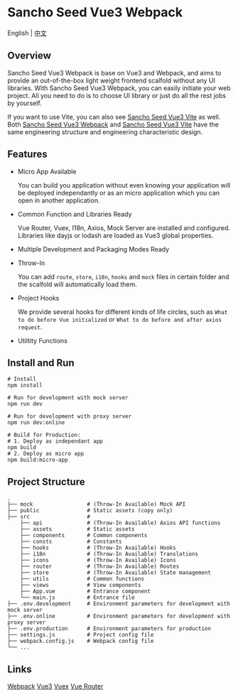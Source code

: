 # Sancho Seed Vue3 Webpack

English | [中文](README_zh_CN.md)

## Overview

Sancho Seed Vue3 Webpack is base on Vue3 and Webpack, and aims to provide an out-of-the-box light weight frontend scalfold without any UI libraries. With Sancho Seed Vue3 Webpack, you can easily initiate your web project. All you need to do is to choose UI library or just do all the rest jobs by yourself. 

If you want to use Vite, you can also see [Sancho Seed Vue3 Vite](https://github.com/enbrau/sancho-seed-vue3-vite) as well. Both [Sancho Seed Vue3 Webpack](https://github.com/enbrau/sancho-seed-vue3-webpack) and [Sancho Seed Vue3 Vite](https://github.com/enbrau/sancho-seed-vue3-vite) have the same engineering structure and engineering characteristic design.

## Features

- Micro App Available  

  You can build you application without even knowing your application will be deployed independantly or as an micro application which you can open in another application.  

- Common Function and Libraries Ready

  Vue Router, Vuex, I18n, Axios, Mock Server are installed and configured. Libraries like dayjs or lodash are loaded as Vue3 global properties.

- Multiple Development and Packaging Modes Ready

- Throw-In  

  You can add `route`, `store`, `i18n`, `hooks` and `mock` files in certain folder and the scalfold will automatically load them. 

- Project Hooks  

  We provide several hooks for different kinds of life circles, such as `What to do before Vue initialized` or `What to do before and after axios request`. 

- Utiltity Functions

## Install and Run

```
# Install
npm install

# Run for development with mock server
npm run dev

# Run for development with proxy server
npm run dev:online

# Build for Production:
# 1. Deploy as independant app
npm build
# 2. Deploy as micro app
npm build:micro-app
```

## Project Structure

```
.
├── mock                 # (Throw-In Available) Mock API
├── public               # Static assets (copy only)
├── src                  # 
    ├── api              # (Throw-In Available) Axios API functions
    ├── assets           # Static assets
    ├── components       # Common components
    ├── consts           # Constants
    ├── hooks            # (Throw-In Available) Hooks
    ├── i18n             # (Throw-In Available) Translations
    ├── icons            # (Throw-In Available) Icons
    ├── router           # (Throw-In Available) Routes
    ├── store            # (Throw-In Available) State management
    ├── utils            # Common functions
    ├── views            # View components
    ├── App.vue          # Entrance component
    └── main.js          # Entrance file
├── .env.development     # Environment parameters for development with mock server
├── .env.online          # Environment parameters for development with proxy server
├── .env.production      # Environment parameters for production
├── settings.js          # Project config file
├── webpack.config.js    # Webpack config file
└── ...
```

## Links

[Webpack](https://webpack.js.org/guides/)  [Vue3](https://v3.vuejs.org/)  [Vuex](https://next.vuex.vuejs.org/)  [Vue Router](https://router.vuejs.org/)
